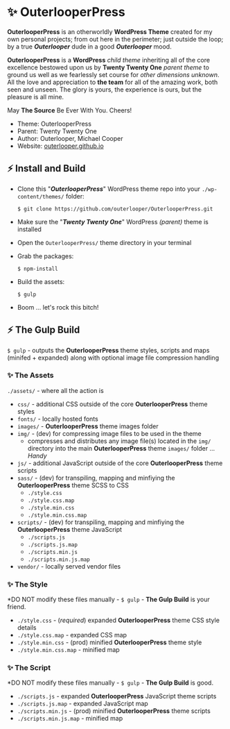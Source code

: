 # &#x2728; OuterlooperPress

**OuterlooperPress** is an otherworldly **WordPress Theme** created for my own personal projects; from out here in the perimeter; just outside the loop; by a true ***Outerlooper*** dude in a good ***Outerlooper*** mood. 

**OuterlooperPress** is a **WordPress** *child theme* inheriting all of the core excellence bestowed upon us by **Twenty Twenty One** *parent theme* to ground us well as we fearlessly set course for *other dimensions unknown*. All the love and appreciation to **the team** for all of the amazing work, both seen and unseen. The glory is yours, the experience is ours, but the pleasure is all mine. 

May **The Source** Be Ever With You. Cheers!

- Theme: OuterlooperPress
- Parent: Twenty Twenty One
- Author: Outerlooper, Michael Cooper
- Website: [outerlooper.github.io](https://outerlooper.github.io/)

## &#x26A1; Install and Build

- Clone this "***OuterlooperPress***" WordPress theme repo into your `./wp-content/themes/` folder:

    `$ git clone https://github.com/outerlooper/OuterlooperPress.git`

- Make sure the "***Twenty Twenty One***" WordPress *(parent)* theme is installed
- Open the `OuterlooperPress/` theme directory in your terminal
- Grab the packages:

    `$ npm-install`

- Build the assets:

    `$ gulp`

- Boom ... let's rock this bitch!

## &#x26A1; The Gulp Build

`$ gulp` - outputs the **OuterlooperPress** theme styles, scripts and maps (minifed + expanded) along with optional image file compression handling

### &#x2728; The Assets

`./assets/` - where all the action is

- `css/` - additional CSS outside of the core **OuterlooperPress** theme styles
- `fonts/` - locally hosted fonts
- `images/` - **OuterlooperPress** theme images folder
- `img/` - (dev) for compressing image files to be used in the theme
  - compresses and distributes any image file(s) located in the `img/` directory into the main **OuterlooperPress** theme `images/` folder ... *Handy*
- `js/` - additional JavaScript outside of the core **OuterlooperPress** theme scripts
- `sass/` - (dev) for transpiling, mapping and minfiying the **OuterlooperPress** theme SCSS to CSS
  - `./style.css`
  - `./style.css.map`
  - `./style.min.css`
  - `./style.min.css.map`
- `scripts/` - (dev) for transpiling, mapping and minfiying the **OuterlooperPress** theme JavaScript
  - `./scripts.js`
  - `./scripts.js.map`
  - `./scripts.min.js`
  - `./scripts.min.js.map`
- `vendor/` - locally served vendor files

### &#x2728; The Style

*DO NOT modify these files manually - `$ gulp` - **The Gulp Build** is your friend.

- `./style.css` - (*required*) expanded **OuterlooperPress** theme CSS style details
- `./style.css.map` - expanded CSS map
- `./style.min.css` - (prod) minified **OuterlooperPress** theme style
- `./style.min.css.map` - minified map

### &#x2728; The Script

*DO NOT modify these files manually - `$ gulp` - **The Gulp Build** is good.

- `./scripts.js` - expanded **OuterlooperPress** JavaScript theme scripts
- `./scripts.js.map` - expanded JavaScript map
- `./scripts.min.js` - (prod) minified **OuterlooperPress** theme scripts
- `./scripts.min.js.map` - minified map